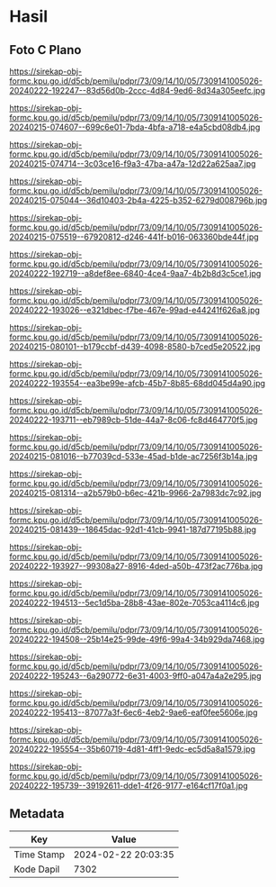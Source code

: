 # Hasil

## Foto C Plano

https://sirekap-obj-formc.kpu.go.id/d5cb/pemilu/pdpr/73/09/14/10/05/7309141005026-20240222-192247--83d56d0b-2ccc-4d84-9ed6-8d34a305eefc.jpg

https://sirekap-obj-formc.kpu.go.id/d5cb/pemilu/pdpr/73/09/14/10/05/7309141005026-20240215-074607--699c6e01-7bda-4bfa-a718-e4a5cbd08db4.jpg

https://sirekap-obj-formc.kpu.go.id/d5cb/pemilu/pdpr/73/09/14/10/05/7309141005026-20240215-074714--3c03ce16-f9a3-47ba-a47a-12d22a625aa7.jpg

https://sirekap-obj-formc.kpu.go.id/d5cb/pemilu/pdpr/73/09/14/10/05/7309141005026-20240215-075044--36d10403-2b4a-4225-b352-6279d008796b.jpg

https://sirekap-obj-formc.kpu.go.id/d5cb/pemilu/pdpr/73/09/14/10/05/7309141005026-20240215-075519--67920812-d246-441f-b016-063360bde44f.jpg

https://sirekap-obj-formc.kpu.go.id/d5cb/pemilu/pdpr/73/09/14/10/05/7309141005026-20240222-192719--a8def8ee-6840-4ce4-9aa7-4b2b8d3c5ce1.jpg

https://sirekap-obj-formc.kpu.go.id/d5cb/pemilu/pdpr/73/09/14/10/05/7309141005026-20240222-193026--e321dbec-f7be-467e-99ad-e44241f626a8.jpg

https://sirekap-obj-formc.kpu.go.id/d5cb/pemilu/pdpr/73/09/14/10/05/7309141005026-20240215-080101--b179ccbf-d439-4098-8580-b7ced5e20522.jpg

https://sirekap-obj-formc.kpu.go.id/d5cb/pemilu/pdpr/73/09/14/10/05/7309141005026-20240222-193554--ea3be99e-afcb-45b7-8b85-68dd045d4a90.jpg

https://sirekap-obj-formc.kpu.go.id/d5cb/pemilu/pdpr/73/09/14/10/05/7309141005026-20240222-193711--eb7989cb-51de-44a7-8c06-fc8d464770f5.jpg

https://sirekap-obj-formc.kpu.go.id/d5cb/pemilu/pdpr/73/09/14/10/05/7309141005026-20240215-081016--b77039cd-533e-45ad-b1de-ac7256f3b14a.jpg

https://sirekap-obj-formc.kpu.go.id/d5cb/pemilu/pdpr/73/09/14/10/05/7309141005026-20240215-081314--a2b579b0-b6ec-421b-9966-2a7983dc7c92.jpg

https://sirekap-obj-formc.kpu.go.id/d5cb/pemilu/pdpr/73/09/14/10/05/7309141005026-20240215-081439--18645dac-92d1-41cb-9941-187d77195b88.jpg

https://sirekap-obj-formc.kpu.go.id/d5cb/pemilu/pdpr/73/09/14/10/05/7309141005026-20240222-193927--99308a27-8916-4ded-a50b-473f2ac776ba.jpg

https://sirekap-obj-formc.kpu.go.id/d5cb/pemilu/pdpr/73/09/14/10/05/7309141005026-20240222-194513--5ec1d5ba-28b8-43ae-802e-7053ca4114c6.jpg

https://sirekap-obj-formc.kpu.go.id/d5cb/pemilu/pdpr/73/09/14/10/05/7309141005026-20240222-194508--25b14e25-99de-49f6-99a4-34b929da7468.jpg

https://sirekap-obj-formc.kpu.go.id/d5cb/pemilu/pdpr/73/09/14/10/05/7309141005026-20240222-195243--6a290772-6e31-4003-9ff0-a047a4a2e295.jpg

https://sirekap-obj-formc.kpu.go.id/d5cb/pemilu/pdpr/73/09/14/10/05/7309141005026-20240222-195413--87077a3f-6ec6-4eb2-9ae6-eaf0fee5606e.jpg

https://sirekap-obj-formc.kpu.go.id/d5cb/pemilu/pdpr/73/09/14/10/05/7309141005026-20240222-195554--35b60719-4d81-4ff1-9edc-ec5d5a8a1579.jpg

https://sirekap-obj-formc.kpu.go.id/d5cb/pemilu/pdpr/73/09/14/10/05/7309141005026-20240222-195739--39192611-dde1-4f26-9177-e164cf17f0a1.jpg


## Metadata

| Key        | Value               |
| ---------- | ------------------- |
| Time Stamp | 2024-02-22 20:03:35 |
| Kode Dapil | 7302                |




